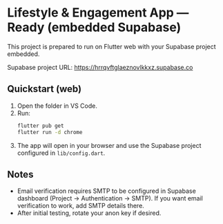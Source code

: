 
# Lifestyle & Engagement App — Ready (embedded Supabase)

This project is prepared to run on Flutter web with your Supabase project embedded.

Supabase project URL: https://hrrqvftglaeznovlkkxz.supabase.co

## Quickstart (web)
1. Open the folder in VS Code.
2. Run:
   ```bash
   flutter pub get
   flutter run -d chrome
   ```
3. The app will open in your browser and use the Supabase project configured in `lib/config.dart`.

## Notes
- Email verification requires SMTP to be configured in Supabase dashboard (Project -> Authentication -> SMTP). If you want email verification to work, add SMTP details there.
- After initial testing, rotate your anon key if desired.

